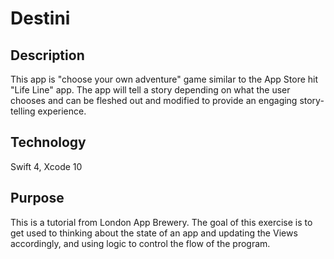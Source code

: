 #  Destini

## Description

This app is "choose your own adventure" game similar to the App Store hit "Life Line" app. The app will tell a story depending on what the user chooses and can be fleshed out and modified to provide an engaging story-telling experience.



## Technology

Swift 4, Xcode 10

## Purpose

This is a tutorial from London App Brewery. The goal of this exercise is to get used to thinking about the state of an app and updating the Views accordingly, and using logic to control the flow of the program.

